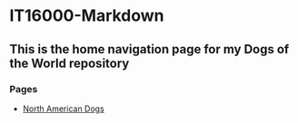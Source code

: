 # IT16000-Markdown
## This is the home navigation page for my **Dogs of the World** repository
### Pages
- [North American Dogs](NAdog.md)
